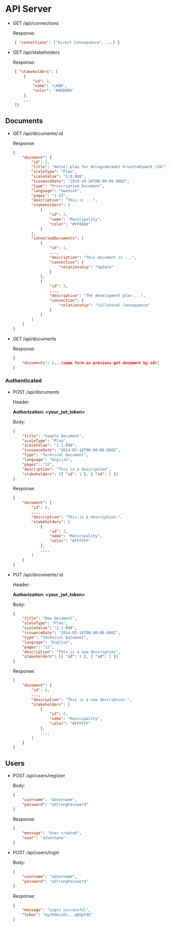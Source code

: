 # API Server

-   GET /api/connections

    Response:

```json
    { "connections": ["Direct Consequence", ...] }
```

-   GET /api/stakeholders

    Response:

```json
    { "stakeholders": [
        {
            "id": 1,
            "name": "LKAB",
            "color": "#000000"
        },
        ...
    ]}
```

## Documents

-   GET /api/documents/:id

    Response:

    ```json
    {
        "document": {
            "id": 2,
            "title": "Detail plan for Bolagsomradet Gruvstadspark (18)",
            "scaleType": "Plan",
            "scaleValue": "1:8.000",
            "issuanceDate": "2010-10-20T00:00:00.000Z",
            "type": "Prescriptive Document",
            "language": "Swedish",
            "pages": "1-32",
            "description": "This is ...",
            "stakeholders": [
                {
                    "id": 2,
                    "name": "Municipality",
                    "color": "#FF0000"
                }
            ],
            "connectedDocuments": [
                {
                    "id": 1,
                    ...,
                    "description": "This document is ...",
                    "connection": {
                        "relationship": "Update"
                    }
                },
                {
                    "id": 3,
                    ...,
                    "description": "The development plan ...",
                    "connection": {
                        "relationship": "Collateral Consequence"
                    }
                }
            ]
        }
    }
    ```

-   GET /api/documents

    Response:

    ```json
    {
        "documents": [...(same form as previous get document by id)]
    }
    ```

### Authenticated

-   POST /api/documents

    Header:

    **Authorization: <your_jwt_token>**

    Body:

    ```json
    {
        "title": "Sample Document",
        "scaleType": "Plan",
        "scaleValue": "1:1.000",
        "issuanceDate": "2014-02-14T00:00:00.000Z",
        "type": "Technical Document",
        "language": "English",
        "pages": "12",
        "description": "This is a description",
        "stakeholders": [{ "id": 1 }, { "id": 2 }]
    }
    ```

    Response:

    ```json
    {
        "document": {
            "id": 4,
            ...,
            "description": "This is a description.",
            "stakeholders": [
                {
                    "id": 2,
                    "name": "Municipality",
                    "color": "#FFFFFF"
                },
                ...,
            ]
        }
    }
    ```

-   PUT /api/documents/:id

    Header:

    **Authorization: <your_jwt_token>**

    Body:

    ```json
    {
        "title": "New Document",
        "scaleType": "Plan",
        "scaleValue": "1:1.000",
        "issuanceDate": "2014-02-14T00:00:00.000Z",
        "type": "Technical Document",
        "language": "English",
        "pages": "12",
        "description": "This is a new description",
        "stakeholders": [{ "id": 1 }, { "id": 2 }]
    }
    ```

    Response:

    ```json
    {
        "document": {
            "id": 4,
            ...,
            "description": "This is a new description.",
            "stakeholders": [
                {
                    "id": 2,
                    "name": "Municipality",
                    "color": "#FFFFFF"
                },
                ...,
            ]
        }
    }
    ```

## Users

-   POST /api/users/register

    Body:

    ```json
    {
        "username": "aUsername",
        "password": "aStrongPassword"
    }
    ```

    Response:

    ```json
    {
        "message": "User created",
        "user": "aUsername"
    }
    ```

-   POST /api/users/login

    Body:

    ```json
    {
        "username": "aUsername",
        "password": "aStrongPassword"
    }
    ```

    Response:

    ```json
    {
        "message": "Login successful",
        "token": "eyJhbGciOi...qDUpt4E"
    }
    ```
